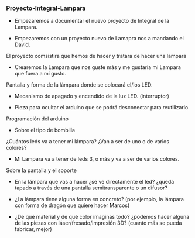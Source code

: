 ### Proyecto-Integral-Lampara

* Empezaremos a documentar el nuevo proyecto de Integral de la Lampara.

* Empezaremos con un proyecto nuevo de Lamapra nos a mandando el David.

 El proyecto comsistira que hemos de hacer y tratara de hacer una lampara

* Crearemos la Lampara que nos guste más y me gustaria mi Lampara que fuera a mi gusto.

Pantalla y forma de la lámpara donde se colocará el/los LED.

* Mecanismo de apagado y encendido de la luz LED. (interruptor)

* Pieza para ocultar el arduino que se podrá desconectar para reutilizarlo.

Programación del arduino

* Sobre el tipo de bombilla

¿Cuántos leds va a tener mi lámpara? ¿Van a ser de uno o de varios colores?

* Mi Lampara va a tener de leds 3, o más y va a ser de varios colores.

 Sobre la pantalla y el soporte

* En la lámpara que vas a hacer ¿se ve directamente el led? ¿queda tapado a través de una pantalla semitransparente o un difusor?

* ¿La lámpara tiene alguna forma en concreto? (por ejemplo, la lámpara con forma de dragón que quiere hacer Marcos)
    
* ¿De qué material y de qué color imaginas todo? ¿podemos hacer alguna de las piezas con láser/fresado/impresión 3D? (cuanto más se pueda fabricar, mejor)

